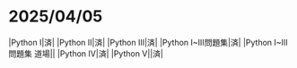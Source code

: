 # 2025/04/05
|Python I|済|
|Python II|済|
|Python III|済|
|Python I~III問題集|済|
|Python I~III問題集 道場||
|Python IV|済|
|Python V||済|
